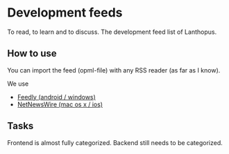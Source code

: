 # Development feeds

To read, to learn and to discuss. The development feed list of Lanthopus.

## How to use

You can import the feed (opml-file) with any RSS reader (as far as I know).

We use 
- [Feedly (android / windows)](https://feedly.com)
- [NetNewsWire (mac os x / ios)](https://netnewswire.com)

## Tasks

Frontend is almost fully categorized. 
Backend still needs to be categorized.

